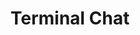 ---
title: Terminal Chat
description: You can do things with Terminal Chat
videoId: X_Aet9ndh_Y
layout: tip
tags: [none]
---
